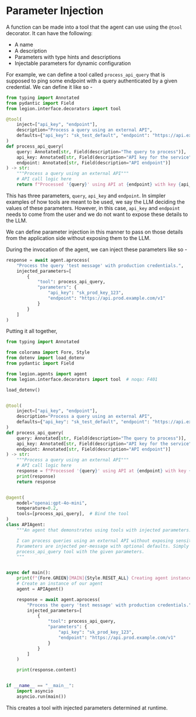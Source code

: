 # Parameter Injection

A function can be made into a tool that the agent can use using the `@tool` decorator. It can have the following:

- A name
- A description
- Parameters with type hints and descriptions
- Injectable parameters for dynamic configuration

For example, we can define a tool called `process_api_query` that is supposed to ping some endpoint with a query authenticated by a given credential. We can define it like so -

```python
from typing import Annotated
from pydantic import Field
from legion.interface.decorators import tool

@tool(
    inject=["api_key", "endpoint"],
    description="Process a query using an external API",
    defaults={"api_key": "sk_test_default", "endpoint": "https://api.example.com/v1"}
)
def process_api_query(
    query: Annotated[str, Field(description="The query to process")],
    api_key: Annotated[str, Field(description="API key for the service")],
    endpoint: Annotated[str, Field(description="API endpoint")]
) -> str:
    """Process a query using an external API"""
    # API call logic here
    return f"Processed '{query}' using API at {endpoint} with key {api_key[:4]}..."
```

This has three parameters, `query`, `api_key` and `endpoint`. In simpler examples of how tools are meant to be used, we say the LLM deciding the values of these parameters. However, in this case, `api_key` and `endpoint` needs to come from the user and we do not want to expose these details to the LLM.

We can define parameter injection in this manner to pass on those details from the application side without exposing them to the LLM.

During the invocation of the agent, we can inject these parameters like so -

```python
response = await agent.aprocess(
    "Process the query 'test message' with production credentials.",
    injected_parameters=[
        {
            "tool": process_api_query,
            "parameters": {
                "api_key": "sk_prod_key_123",
                "endpoint": "https://api.prod.example.com/v1"
            }
        }
    ]
)
```
Putting it all together,

```python
from typing import Annotated

from colorama import Fore, Style
from dotenv import load_dotenv
from pydantic import Field

from legion.agents import agent
from legion.interface.decorators import tool  # noqa: F401

load_dotenv()


@tool(
    inject=["api_key", "endpoint"],
    description="Process a query using an external API",
    defaults={"api_key": "sk_test_default", "endpoint": "https://api.example.com/v1"}
)
def process_api_query(
    query: Annotated[str, Field(description="The query to process")],
    api_key: Annotated[str, Field(description="API key for the service")],
    endpoint: Annotated[str, Field(description="API endpoint")]
) -> str:
    """Process a query using an external API"""
    # API call logic here
    response = f"Processed '{query}' using API at {endpoint} with key {api_key[:4]}..."
    print(response)
    return response


@agent(
    model="openai:gpt-4o-mini",
    temperature=0.2,
    tools=[process_api_query],  # Bind the tool
)
class APIAgent:
    """An agent that demonstrates using tools with injected parameters.

    I can process queries using an external API without exposing sensitive credentials.
    Parameters are injected per-message with optional defaults. Simply execute the given
    process_api_query tool with the given parameters.
    """


async def main():
    print(f"{Fore.GREEN}[MAIN]{Style.RESET_ALL} Creating agent instance")
    # Create an instance of our agent
    agent = APIAgent()

    response = await agent.aprocess(
        "Process the query 'test message' with production credentials.",
        injected_parameters=[
            {
                "tool": process_api_query,
                "parameters": {
                    "api_key": "sk_prod_key_123",
                    "endpoint": "https://api.prod.example.com/v1"
                }
            }
        ]
    )

    print(response.content)


if __name__ == "__main__":
    import asyncio
    asyncio.run(main())
```

This creates a tool with injected parameters determined at runtime.
